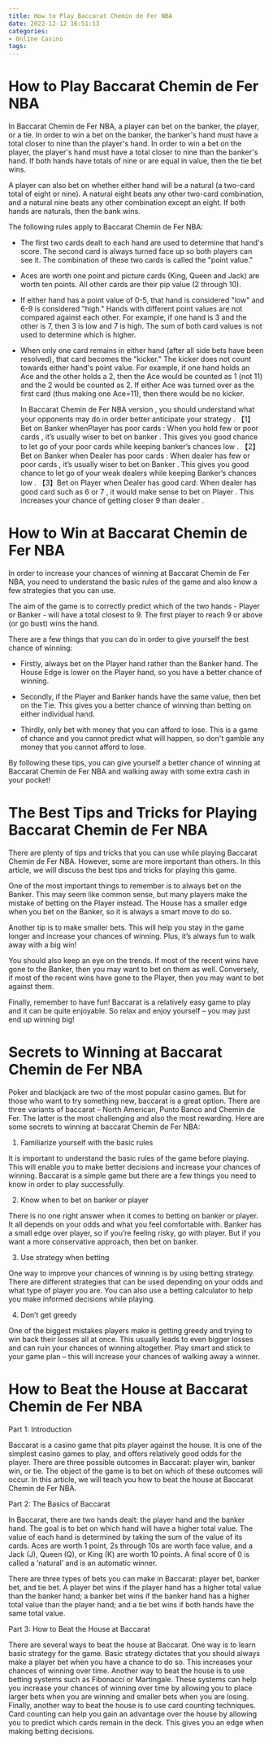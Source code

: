 ```yaml
---
title: How to Play Baccarat Chemin de Fer NBA
date: 2022-12-12 16:51:13
categories:
- Online Casino
tags:
---
```



#  How to Play Baccarat Chemin de Fer NBA

In Baccarat Chemin de Fer NBA, a player can bet on the banker, the player, or a tie. In order to win a bet on the banker, the banker's hand must have a total closer to nine than the player's hand. In order to win a bet on the player, the player's hand must have a total closer to nine than the banker's hand. If both hands have totals of nine or are equal in value, then the tie bet wins.

A player can also bet on whether either hand will be a natural (a two-card total of eight or nine). A natural eight beats any other two-card combination, and a natural nine beats any other combination except an eight. If both hands are naturals, then the bank wins.

The following rules apply to Baccarat Chemin de Fer NBA:

* The first two cards dealt to each hand are used to determine that hand's score. The second card is always turned face up so both players can see it. The combination of these two cards is called the "point value."

* Aces are worth one point and picture cards (King, Queen and Jack) are worth ten points. All other cards are their pip value (2 through 10).

* If either hand has a point value of 0-5, that hand is considered "low" and 6-9 is considered "high." Hands with different point values are not compared against each other. For example, if one hand is 3 and the other is 7, then 3 is low and 7 is high. The sum of both card values is not used to determine which is higher.

* When only one card remains in either hand (after all side bets have been resolved), that card becomes the "kicker." The kicker does not count towards either hand's point value. For example, if one hand holds an Ace and the other holds a 2, then the Ace would be counted as 1 (not 11) and the 2 would be counted as 2. If either Ace was turned over as the first card (thus making one Ace=11), then there would be no kicker.

  In Baccarat Chemin de Fer NBA version , you should understand what your opponents may do in order better anticipate your strategy . 【1】Bet on Banker whenPlayer has poor cards : When you hold few or poor cards , it’s usually wiser to bet on banker . This gives you good chance to let go of your poor cards while keeping banker’s chances low . 【2】Bet on Banker when Dealer has poor cards : When dealer has few or poor cards , it’s usually wiser to bet on Banker . This gives you good chance to let go of your weak dealers while keeping Banker’s chances low . 【3】Bet on Player when Dealer has good card: When dealer has good card such as 6 or 7 , it would make sense to bet on Player . This increases your chance of getting closer 9 than dealer .

#  How to Win at Baccarat Chemin de Fer NBA

In order to increase your chances of winning at Baccarat Chemin de Fer NBA, you need to understand the basic rules of the game and also know a few strategies that you can use.

The aim of the game is to correctly predict which of the two hands - Player or Banker - will have a total closest to 9. The first player to reach 9 or above (or go bust) wins the hand.

There are a few things that you can do in order to give yourself the best chance of winning:

* Firstly, always bet on the Player hand rather than the Banker hand. The House Edge is lower on the Player hand, so you have a better chance of winning.

* Secondly, if the Player and Banker hands have the same value, then bet on the Tie. This gives you a better chance of winning than betting on either individual hand.

* Thirdly, only bet with money that you can afford to lose. This is a game of chance and you cannot predict what will happen, so don't gamble any money that you cannot afford to lose.

By following these tips, you can give yourself a better chance of winning at Baccarat Chemin de Fer NBA and walking away with some extra cash in your pocket!

#  The Best Tips and Tricks for Playing Baccarat Chemin de Fer NBA

There are plenty of tips and tricks that you can use while playing Baccarat Chemin de Fer NBA. However, some are more important than others. In this article, we will discuss the best tips and tricks for playing this game.

One of the most important things to remember is to always bet on the Banker. This may seem like common sense, but many players make the mistake of betting on the Player instead. The House has a smaller edge when you bet on the Banker, so it is always a smart move to do so.

Another tip is to make smaller bets. This will help you stay in the game longer and increase your chances of winning. Plus, it’s always fun to walk away with a big win!

You should also keep an eye on the trends. If most of the recent wins have gone to the Banker, then you may want to bet on them as well. Conversely, if most of the recent wins have gone to the Player, then you may want to bet against them.

Finally, remember to have fun! Baccarat is a relatively easy game to play and it can be quite enjoyable. So relax and enjoy yourself – you may just end up winning big!

#  Secrets to Winning at Baccarat Chemin de Fer NBA 

Poker and blackjack are two of the most popular casino games. But for those who want to try something new, baccarat is a great option. There are three variants of baccarat – North American, Punto Banco and Chemin de Fer. The latter is the most challenging and also the most rewarding. Here are some secrets to winning at baccarat Chemin de Fer NBA:

1. Familiarize yourself with the basic rules

It is important to understand the basic rules of the game before playing. This will enable you to make better decisions and increase your chances of winning. Baccarat is a simple game but there are a few things you need to know in order to play successfully.

2. Know when to bet on banker or player

There is no one right answer when it comes to betting on banker or player. It all depends on your odds and what you feel comfortable with. Banker has a small edge over player, so if you’re feeling risky, go with player. But if you want a more conservative approach, then bet on banker.

3. Use strategy when betting

One way to improve your chances of winning is by using betting strategy. There are different strategies that can be used depending on your odds and what type of player you are. You can also use a betting calculator to help you make informed decisions while playing.

4. Don’t get greedy

One of the biggest mistakes players make is getting greedy and trying to win back their losses all at once. This usually leads to even bigger losses and can ruin your chances of winning altogether. Play smart and stick to your game plan – this will increase your chances of walking away a winner.

#  How to Beat the House at Baccarat Chemin de Fer NBA

Part 1: Introduction

Baccarat is a casino game that pits player against the house. It is one of the simplest casino games to play, and offers relatively good odds for the player. There are three possible outcomes in Baccarat: player win, banker win, or tie. The object of the game is to bet on which of these outcomes will occur. In this article, we will teach you how to beat the house at Baccarat Chemin de Fer NBA.

Part 2: The Basics of Baccarat

In Baccarat, there are two hands dealt: the player hand and the banker hand. The goal is to bet on which hand will have a higher total value. The value of each hand is determined by taking the sum of the value of its cards. Aces are worth 1 point, 2s through 10s are worth face value, and a Jack (J), Queen (Q), or King (K) are worth 10 points. A final score of 0 is called a ‘natural’ and is an automatic winner.

There are three types of bets you can make in Baccarat: player bet, banker bet, and tie bet. A player bet wins if the player hand has a higher total value than the banker hand; a banker bet wins if the banker hand has a higher total value than the player hand; and a tie bet wins if both hands have the same total value.

Part 3: How to Beat the House at Baccarat

There are several ways to beat the house at Baccarat. One way is to learn basic strategy for the game. Basic strategy dictates that you should always make a player bet when you have a chance to do so. This increases your chances of winning over time. Another way to beat the house is to use betting systems such as Fibonacci or Martingale. These systems can help you increase your chances of winning over time by allowing you to place larger bets when you are winning and smaller bets when you are losing. Finally, another way to beat the house is to use card counting techniques. Card counting can help you gain an advantage over the house by allowing you to predict which cards remain in the deck. This gives you an edge when making betting decisions.